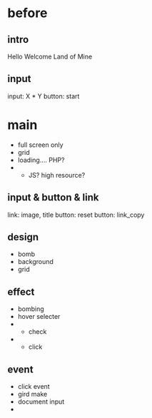 # before

## intro
Hello
Welcome
Land of Mine

## input
input: X * Y
button: start

# main

- full screen only
- grid
- loading.... PHP?
- - JS? high resource?

## input & button & link
link: image, title
button: reset
button: link_copy

## design
- bomb
- background
- grid

## effect
- bombing
- hover selecter
- - check
- - click

## event
- click event
- gird make
- document input
- 
